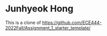 # Junhyeok Hong

This is a clone of https://github.com/ECE444-2022Fall/Assignment_1_starter_template/

